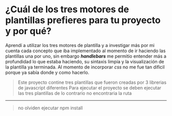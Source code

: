 # ¿Cuál de los tres motores de plantillas prefieres para tu proyecto y por qué?

Aprendí a utilizar los tres motores de plantilla y a investigar más por mi cuenta cada concepto que iba implementado al momento de ir haciendo las plantillas una por uno, sin embargo ***handlebars*** me permitio entender más a profundidad lo que estaba haciendo, su sintaxis limpia y la visualización de la plantilla ya terminada. Al momento de incorporar *css* no me fue tan dificil porque ya sabía donde y como hacerlo.

> Este proyecto contine tres plantillas que fueron creadas por 3 librerias de javascript diferentes
> Para ejecutar el proyecto se deben ejecutar
> las tres plantillas de lo contrario no encontraria la ruta
---
> no olviden ejecutar npm install
